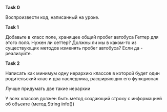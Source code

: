 **Task 0** 

Воспроизвести код, написанный на уроке.

**Task 1**

Добавьте в класс поле, хранящее общий пробег автобуса
Геттер для этого поля.
Нужен ли сеттер?
Должны ли мы в каком-то из существующих методов изменять пробег автобуса? Если да - реализуйте.

**Task 2**

Написать как минимум одну иерархию классов в которой будет один родительский клас и два наследника, расширяющих его функционал

Лучше придумать две такие иерархии

У всех классов должен быть метод создающий строку с информацией об объекте
(метод String info())















